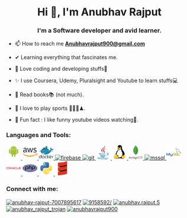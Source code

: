 <h1 align="center">Hi 👋, I'm Anubhav Rajput</h1>
<h3 align="center">I'm a Software developer and avid learner.</h3>

- 📫 How to reach me **Anubhavrajput900@gmail.com**


- ✔  Learning everything that fascinates me.
- 💖 Love coding and developing stuffs🧬
- ✨ I use Coursera, Udemy, Pluralsight and Youtube to learn stuffs💻
- 🤞 Read books📚 (not much).
- 🏓 I love to play sports 🏸🏏🎲♟.
- 🎈 Fun fact : I like funny youtube videos watching👀.



<h3 align="left">Languages and Tools:</h3>
<p align="left"> <a href="https://developer.android.com" target="_blank"> <img src="https://raw.githubusercontent.com/devicons/devicon/master/icons/android/android-original-wordmark.svg" alt="android" width="40" height="40"/> </a> <a href="https://aws.amazon.com" target="_blank"> <img src="https://raw.githubusercontent.com/devicons/devicon/master/icons/amazonwebservices/amazonwebservices-original-wordmark.svg" alt="aws" width="40" height="40"/> </a> <a href="https://www.docker.com/" target="_blank"> <img src="https://raw.githubusercontent.com/devicons/devicon/master/icons/docker/docker-original-wordmark.svg" alt="docker" width="40" height="40"/> </a> <a href="https://firebase.google.com/" target="_blank"> <img src="https://www.vectorlogo.zone/logos/firebase/firebase-icon.svg" alt="firebase" width="40" height="40"/> </a> <a href="https://git-scm.com/" target="_blank"> <img src="https://www.vectorlogo.zone/logos/git-scm/git-scm-icon.svg" alt="git" width="40" height="40"/> </a> <a href="https://www.java.com" target="_blank"> <img src="https://raw.githubusercontent.com/devicons/devicon/master/icons/java/java-original.svg" alt="java" width="40" height="40"/> </a> <a href="https://www.linux.org/" target="_blank"> <img src="https://raw.githubusercontent.com/devicons/devicon/master/icons/linux/linux-original.svg" alt="linux" width="40" height="40"/> </a> <a href="https://www.mongodb.com/" target="_blank"> <img src="https://raw.githubusercontent.com/devicons/devicon/master/icons/mongodb/mongodb-original-wordmark.svg" alt="mongodb" width="40" height="40"/> </a> <a href="https://www.microsoft.com/en-us/sql-server" target="_blank"> <img src="https://cdn.worldvectorlogo.com/logos/microsoft-sql-server.svg" alt="mssql" width="40" height="40"/> </a> <a href="https://www.mysql.com/" target="_blank"> <img src="https://raw.githubusercontent.com/devicons/devicon/master/icons/mysql/mysql-original-wordmark.svg" alt="mysql" width="40" height="40"/> </a> <a href="https://www.oracle.com/" target="_blank"> <img src="https://raw.githubusercontent.com/devicons/devicon/master/icons/oracle/oracle-original.svg" alt="oracle" width="40" height="40"/> </a> <a href="https://www.php.net" target="_blank"> <img src="https://raw.githubusercontent.com/devicons/devicon/master/icons/php/php-original.svg" alt="php" width="40" height="40"/> </a> <a href="https://www.python.org" target="_blank"> <img src="https://raw.githubusercontent.com/devicons/devicon/master/icons/python/python-original.svg" alt="python" width="40" height="40"/> </a> <a href="https://www.scala-lang.org" target="_blank"> <img src="https://raw.githubusercontent.com/devicons/devicon/master/icons/scala/scala-original.svg" alt="scala" width="40" height="40"/> </a> </p>
<h3 align="left">Connect with me:</h3>
<p align="left">
<a href="https://linkedin.com/in/anubhav-rajput-7007895617" target="blank"><img align="center" src="https://cdn.jsdelivr.net/npm/simple-icons@3.0.1/icons/linkedin.svg" alt="anubhav-rajput-7007895617" height="30" width="40" /></a>
<a href="https://stackoverflow.com/users/9158592/" target="blank"><img align="center" src="https://cdn.jsdelivr.net/npm/simple-icons@3.0.1/icons/stackoverflow.svg" alt="9158592/" height="30" width="40" /></a>
<a href="https://fb.com/anubhav.rajput.5" target="blank"><img align="center" src="https://cdn.jsdelivr.net/npm/simple-icons@3.0.1/icons/facebook.svg" alt="anubhav.rajput.5" height="30" width="40" /></a>
<a href="https://instagram.com/anubhav_rajput_trojan" target="blank"><img align="center" src="https://cdn.jsdelivr.net/npm/simple-icons@3.0.1/icons/instagram.svg" alt="anubhav_rajput_trojan" height="30" width="40" /></a>
<a href="https://www.leetcode.com/anubhavrajput900" target="blank"><img align="center" src="https://cdn.jsdelivr.net/npm/simple-icons@3.0.1/icons/leetcode.svg" alt="anubhavrajput900" height="30" width="40" /></a>
</p>
